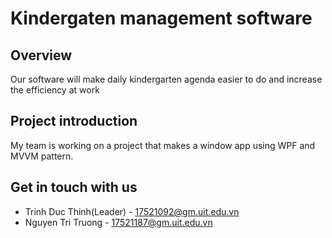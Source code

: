 # Kindergaten management software

## Overview

Our software will make daily kindergarten agenda easier to do and increase the efficiency at work



## Project introduction 

My team is working on a project that makes a window app using WPF and MVVM pattern.

## Get in touch with us
- Trinh Duc Thinh(Leader) - 17521092@gm.uit.edu.vn
- Nguyen Tri Truong - 17521187@gm.uit.edu.vn

